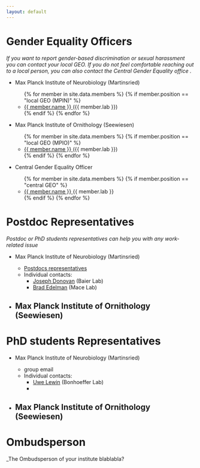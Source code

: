 ```yaml
---
layout: default
---
```




# Gender Equality Officers
_If you want to report gender-based discrimination or sexual harassment you can contact your local GEO. If you do not feel comfortable reaching out to a local person, you can also contact the Central Gender Equality office ._

- Max Planck Institute of Neurobiology (Martinsried)
	<ul>
	{% for member in site.data.members %}
		{% if member.position == "local GEO (MPIN)" %}
		  <li>
			<a href="mailto:{{ member.email }}">
			  {{ member.name }}
			</a>
			  ({{ member.lab }})
		  </li>
		  {% endif %}
		{% endfor %}
	</ul>

- Max Planck Institute of Ornithology (Seewiesen)
	<ul>
	{% for member in site.data.members %}
		{% if member.position == "local GEO (MPIO)" %}
		  <li>
			<a href="mailto:{{ member.email }}">
			  {{ member.name }}
			</a>
			  ({{ member.lab }})
		  </li>
		  {% endif %}
		{% endfor %}
	</ul>

- Central Gender Equality Officer
	<ul>
	{% for member in site.data.members %}
		{% if member.position == "central GEO" %}
		  <li>
			<a href="mailto:{{ member.email }}">
			  {{ member.name }}
			</a>
			  {{ member.lab }}
		  </li>
		  {% endif %}
		{% endfor %}
	</ul>

  

# Postdoc Representatives
_Postdoc or PhD students representatives can help you with any work-related issue_

- Max Planck Institute of Neurobiology (Martinsried)
  - [Postdocs representatives](mailto:postdoc-representatives@neuro.mpg.de)
  - Individual contacts:
	  - [Joseph Donovan](mailto:joe@bi.mpg.de) (Baier Lab)
	  - [Brad Edelman](mailto:bradley.edelman@bi.mpg.de) (Mace Lab)
	 
- Max Planck Institute of Ornithology (Seewiesen)
  - 

# PhD students Representatives

- Max Planck Institute of Neurobiology (Martinsried)
  - group email
  - Individual contacts:
	  - [Uwe Lewin](mailto:uwe.lewin@bi.mpg.de) (Bonhoeffer Lab)
	  - 
 
- Max Planck Institute of Ornithology (Seewiesen)
  - 

# Ombudsperson
_The Ombudsperson of your institute blablabla?




